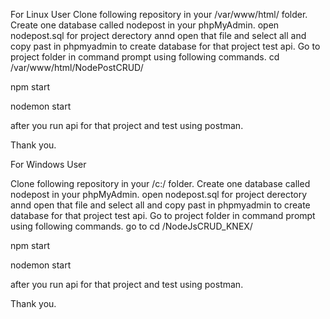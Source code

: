 For Linux User Clone following repository in your /var/www/html/ folder. Create one database called nodepost in your phpMyAdmin. 
open nodepost.sql for project derectory annd open that file and select all and copy past in phpmyadmin to create database for that project test api.
Go to project folder in command prompt using following commands. 
cd /var/www/html/NodePostCRUD/

npm start

nodemon start

after you run api for that project and test using postman.

Thank you.

For Windows User

Clone following repository in your /c:/ folder. Create one database called nodepost in your phpMyAdmin. 
open nodepost.sql for project derectory annd open that file and select all and copy past in phpmyadmin to create database for that project test api.
Go to project folder in command prompt using following commands. 
go to 
cd /NodeJsCRUD_KNEX/ 

npm start

nodemon start

after you run api for that project and test using postman.

Thank you.
